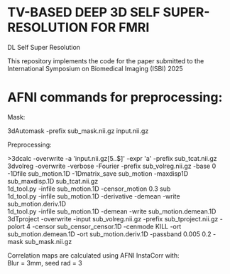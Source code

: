 # TV-BASED DEEP 3D SELF SUPER-RESOLUTION FOR FMRI
DL Self Super Resolution

This repository implements the code for the paper submitted to the International Symposium on Biomedical Imaging (ISBI) 2025

# AFNI commands for preprocessing:

Mask:

3dAutomask -prefix sub_mask.nii.gz input.nii.gz

Preprocessing:

\>3dcalc -overwrite -a 'input.nii.gz[5..$]' -expr 'a' -prefix sub_tcat.nii.gz  
3dvolreg -overwrite -verbose -Fourier -prefix sub_volreg.nii.gz -base 0 -1Dfile sub_motion.1D -1Dmatrix_save sub_motion -maxdisp1D sub_maxdisp.1D sub_tcat.nii.gz  
1d_tool.py -infile sub_motion.1D -censor_motion 0.3 sub  
1d_tool.py -infile sub_motion.1D -derivative -demean -write sub_motion.deriv.1D  
1d_tool.py -infile sub_motion.1D -demean -write sub_motion.demean.1D  
3dTproject -overwrite -input sub_volreg.nii.gz -prefix sub_tproject.nii.gz -polort 4 -censor sub_censor_censor.1D -cenmode KILL -ort sub_motion.demean.1D -ort sub_motion.deriv.1D -passband 0.005 0.2 -mask sub_mask.nii.gz  

Correlation maps are calculated using AFNI InstaCorr with:  
Blur = 3mm, seed rad = 3

